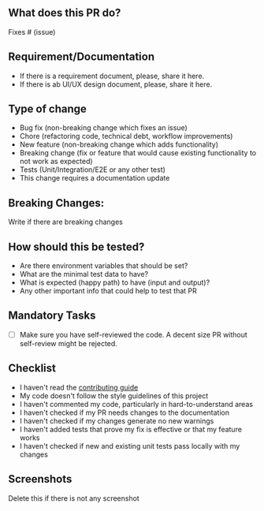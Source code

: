 ## What does this PR do?

<!-- Please include a summary of the change and which issue is fixed. Please also include relevant motivation and context. List any dependencies that are required for this change. -->

Fixes # (issue)

<!-- Please provide a loom video for visual changes to speed up reviews
 Loom Video: https://www.loom.com/
-->

## Requirement/Documentation

<!-- Please provide all documents that are important to understand the reason of that PR. -->

- If there is a requirement document, please, share it here.
- If there is ab UI/UX design document, please, share it here.

## Type of change

<!-- Please delete bullets that are not relevant. -->

- Bug fix (non-breaking change which fixes an issue)
- Chore (refactoring code, technical debt, workflow improvements)
- New feature (non-breaking change which adds functionality)
- Breaking change (fix or feature that would cause existing functionality to not work as expected)
- Tests (Unit/Integration/E2E or any other test)
- This change requires a documentation update

## Breaking Changes:

Write if there are breaking changes

## How should this be tested?

<!-- Please describe the tests that you ran to verify your changes. Provide instructions so we can reproduce. Please also list any relevant details for your test configuration. Write details that help to start the tests -->

- Are there environment variables that should be set?
- What are the minimal test data to have?
- What is expected (happy path) to have (input and output)?
- Any other important info that could help to test that PR

## Mandatory Tasks

- [ ] Make sure you have self-reviewed the code. A decent size PR without self-review might be rejected.

## Checklist

<!-- Remove bullet points below that don't apply to you -->

- I haven't read the [contributing guide](https://github.com/calcom/cal.com/blob/main/CONTRIBUTING.md)
- My code doesn't follow the style guidelines of this project
- I haven't commented my code, particularly in hard-to-understand areas
- I haven't checked if my PR needs changes to the documentation
- I haven't checked if my changes generate no new warnings
- I haven't added tests that prove my fix is effective or that my feature works
- I haven't checked if new and existing unit tests pass locally with my changes

## Screenshots

Delete this if there is not any screenshot
